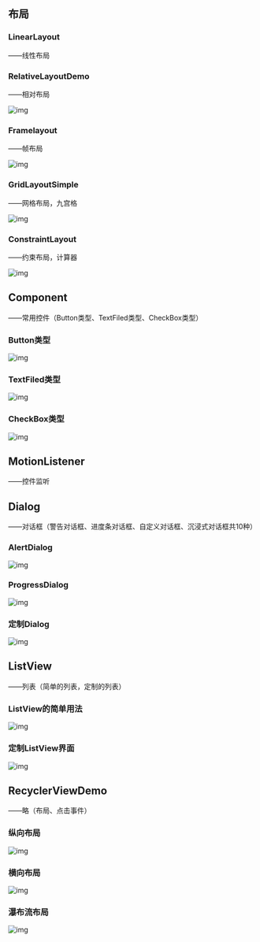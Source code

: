 ## 布局

### LinearLayout

——线性布局

### RelativeLayoutDemo

——相对布局

![img](https://github.com/roushanburou/AndroidBook/blob/master/Chapter3/ksohtml/wps1073.tmp.png?raw=true)



### Framelayout

——帧布局

![img](https://github.com/roushanburou/AndroidBook/blob/master/Chapter3/ksohtml/wps52DD.tmp.jpg?raw=true)

### GridLayoutSimple

——网格布局，九宫格

![img](https://github.com/roushanburou/AndroidBook/blob/master/Chapter3/ksohtml/wps1073.tmp.png?raw=true)

### ConstraintLayout

——约束布局，计算器

![img](https://github.com/roushanburou/AndroidBook/blob/master/Chapter3/ksohtml/wpsD945.tmp.jpg?raw=true)



## Component

——常用控件（Button类型、TextFiled类型、CheckBox类型）

### Button类型

![img](https://github.com/roushanburou/AndroidBook/blob/master/Chapter3/ksohtml/wps77C1.tmp.jpg?raw=true)

### TextFiled类型

![img](https://github.com/roushanburou/AndroidBook/blob/master/Chapter3/ksohtml/wps113F.tmp.jpg?raw=true)

### CheckBox类型

![img](https://github.com/roushanburou/AndroidBook/blob/master/Chapter3/ksohtml/wps3AA1.tmp.jpg?raw=true)



## MotionListener

——控件监听



## Dialog

——对话框（警告对话框、进度条对话框、自定义对话框、沉浸式对话框共10种）

### AlertDialog

![img](https://github.com/roushanburou/AndroidBook/blob/master/Chapter3/ksohtml/wps6CD1.tmp.jpg?raw=true)

### ProgressDialog

![img](https://github.com/roushanburou/AndroidBook/blob/master/Chapter3/ksohtml/wps238F.tmp.jpg?raw=true)

### 定制Dialog

![img](https://github.com/roushanburou/AndroidBook/blob/master/Chapter3/ksohtml/wps2ED6.tmp.jpg?raw=true)



## ListView

——列表（简单的列表，定制的列表）

### ListView的简单用法

![img](https://github.com/roushanburou/AndroidBook/blob/master/Chapter3/ksohtml/wps9AAC.tmp.jpg?raw=true)

### 定制ListView界面

![img](https://github.com/roushanburou/AndroidBook/blob/master/Chapter3/ksohtml/wps1144.tmp.jpg?raw=true)



## RecyclerViewDemo

——略（布局、点击事件）

### 纵向布局

![img](https://github.com/roushanburou/AndroidBook/blob/master/Chapter3/ksohtml/wpsD3E4.tmp.jpg?raw=true)

### 横向布局

![img](https://github.com/roushanburou/AndroidBook/blob/master/Chapter3/ksohtml/wps579C.tmp.jpg?raw=true)

 ### 瀑布流布局

![img](https://github.com/roushanburou/AndroidBook/blob/master/Chapter3/ksohtml/wps50F1.tmp.jpg?raw=true)